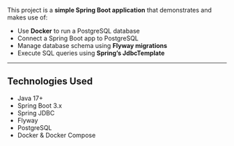 
This project is a **simple Spring Boot application** that demonstrates and makes use of:

- Use **Docker** to run a PostgreSQL database
- Connect a Spring Boot app to PostgreSQL
- Manage database schema using **Flyway migrations**
- Execute SQL queries using **Spring’s JdbcTemplate**

---

## Technologies Used

- Java 17+
- Spring Boot 3.x
- Spring JDBC
- Flyway
- PostgreSQL
- Docker & Docker Compose

